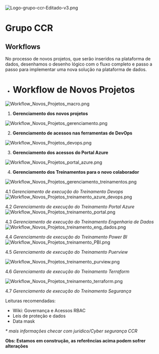 ![Logo-grupo-ccr-Editado-v3.png](/.attachments/Logo-grupo-ccr-Editado-v3-4731596d-bb67-40d8-aab1-fd17b1b6bda0.png)

# Grupo CCR 

## **Workflows**

No processo de novos projetos, que serão inseridos na plataforma de dados, desenhamos o desenho lógico com o fluxo completo e passo a passo para implementar uma nova solução na plataforma de dados.

- #  Workflow de Novos Projetos

![Workflow_Novos_Projetos_macro.png](/.attachments/Workflow_Novos_Projetos_macro-daf986b6-f7f1-4a61-8fbe-466528b77c63.png)


1. **Gerenciamento dos novos projetos**

![Workflow_Novos_Projetos_gerenciamento.png](/.attachments/Workflow_Novos_Projetos_gerenciamento-d38ea0e7-03ab-490d-a20f-0b5c869280e2.png)


2. **Gerenciamento de acessos nas ferramentas de DevOps**

![Workflow_Novos_Projetos_devops.png](/.attachments/Workflow_Novos_Projetos_devops-93d5742a-dbbe-4af1-8679-8c0a0aaaa633.png) 

3. **Gerenciamento dos acessos do Portal Azure**

![Workflow_Novos_Projetos_portal_azure.png](/.attachments/Workflow_Novos_Projetos_portal_azure-4e95f9e1-632b-4f67-b127-1cc48b9d8dd1.png)

4. **Gerenciamento dos Treinamentos para o novo colaborador**

![Workflow_Novos_Projetos_gerenciamento_treinamentos.png](/.attachments/Workflow_Novos_Projetos_gerenciamento_treinamentos-d62eb00a-1958-45a4-8c4c-8b2c8a77f820.png)

4.1 *Gerenciamento de execução do Treinamento Devops*
![Workflow_Novos_Projetos_treinamento_azure_devops.png](/.attachments/Workflow_Novos_Projetos_treinamento_azure_devops-20e1af32-f53f-4d61-986b-a6e962a5e0f2.png)

4.2 *Gerenciamento de execução do Treinamento Portal Azure*
![Workflow_Novos_Projetos_treinamento_portal.png](/.attachments/Workflow_Novos_Projetos_treinamento_portal-7e70417c-777c-48ff-9c7b-0873f78c680e.png)

4.3 *Gerenciamento de execução do Treinamento Engenharia de Dados*
![Workflow_Novos_Projetos_treinamento_eng_dados.png](/.attachments/Workflow_Novos_Projetos_treinamento_eng_dados-345a0d14-71c9-40c9-a980-d04a22e2ef40.png)

4.4 *Gerenciamento de execução do Treinamento Power BI*
![Workflow_Novos_Projetos_treinamento_PBI.png](/.attachments/Workflow_Novos_Projetos_treinamento_PBI-9e1d16a6-dcbd-4843-84de-6d7ae20f5f80.png)

4.5 *Gerenciamento de execução do Treinamento Puerview*

![Workflow_Novos_Projetos_treinamento_purview.png](/.attachments/Workflow_Novos_Projetos_treinamento_purview-240cf8de-c046-4b7d-8774-76277ab45b43.png)


4.6 *Gerenciamento de execução do Treinamento Terraform*

![Workflow_Novos_Projetos_treinamento_terraform.png](/.attachments/Workflow_Novos_Projetos_treinamento_terraform-7b4b2c0a-d70d-49bd-8008-2a3e25a6a14c.png)

4.7 *Gerenciamento de execução do Treinamento Segurança*


Leituras recomendadas:
- Wiki: Governança e Acessos RBAC
- Leis de proteção e dados
- Data mask

_* mais informações checar com juridico/Cyber segurança CCR_



**Obs: Estamos em construção, as referências acima podem sofrer alterações**
